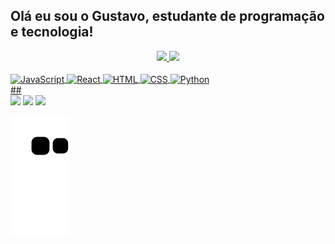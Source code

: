 ## Olá eu sou o Gustavo, estudante de programação e tecnologia!

<div align="center">
  <a href="https://github.com/rafaballerini">
  <img height="140em" src="https://github-readme-stats.vercel.app/api?username=gustav0-Henrique&show_icons=true&theme=dark&include_all_commits=true&count_private=true"/>
  <img height="140em" src="https://github-readme-stats.vercel.app/api/top-langs/?username=gustav0-Henrique&layout=compact&langs_count=7&theme=dark"/>
</div>

</div>
<div style="display: inline_block"><br>
  <img align="center" alt="JavaScript" height="50" width="40" src="https://cdn.icon-icons.com/icons2/2108/PNG/512/javascript_icon_130900.png">
  <img align="center" alt="React" height="30" width="40" src="https://cdn.icon-icons.com/icons2/2415/PNG/512/react_original_logo_icon_146374.png">
  <img align="center" alt="HTML" height="30" width="40" src="https://cdn.icon-icons.com/icons2/2107/PNG/512/file_type_html_icon_130541.png">
  <img align="center" alt="CSS" height="30" width="40" src="https://cdn.icon-icons.com/icons2/2107/PNG/512/file_type_css_icon_130661.png">
  <img align="center" alt="Python" height="30" width="40" src="https://cdn.icon-icons.com/icons2/112/PNG/512/python_18894.png">
 <div></div>
 ##
  
<div> 
  <a href="https://instagram.com/rafaballerini" target="_blank"><img src="https://img.shields.io/badge/-Instagram-%23E4405F?style=for-the-badge&logo=instagram&logoColor=white" target="_blank"></a> 
  <a href = "mailto:contatorafaballerini@gmail.com"><img src="https://img.shields.io/badge/-Gmail-%23333?style=for-the-badge&logo=gmail&logoColor=white" target="_blank"></a>
  <a href="https://www.linkedin.com/in/gustavohenrique10/" target="_blank"><img src="https://img.shields.io/badge/-LinkedIn-%230077B5?style=for-the-badge&logo=linkedin&logoColor=white" target="_blank"></a> 
 
  ![Snake animation](https://github.com/rafaballerini/rafaballerini/blob/output/github-contribution-grid-snake.svg)
 
</div>
